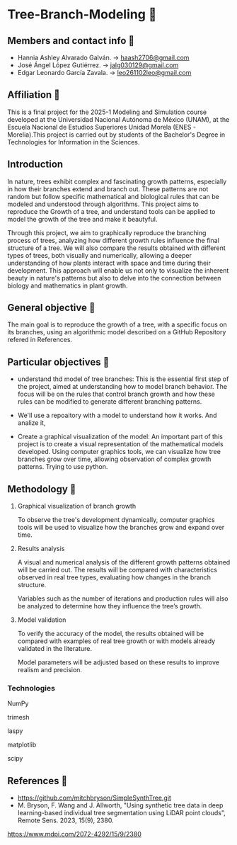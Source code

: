 # Tree-Branch-Modeling 🌳

## Members and contact info 👥

* Hannia Ashley Alvarado Galván. -> haash2706@gmail.com
* José Ángel López Gutiérrez. -> jalg030129@gmail.com
* Edgar Leonardo García Zavala. -> leo261102leo@gmail.com

## Affiliation 🏫
This is a final project for the 2025-1 Modeling and Simulation course developed at the Universidad Nacional Autónoma de México (UNAM), at the Escuela Nacional de Estudios Superiores Unidad Morela (ENES - Morelia).This project is carried out by students of the Bachelor's Degree in Technologies for Information in the Sciences.

## Introduction
In nature, trees exhibit complex and fascinating growth patterns, especially in how their branches extend and branch out. These patterns are not random but follow specific mathematical and biological rules that can be modeled and understood through algorithms. This project aims to reproduce the Growth of a tree, and understand tools can be applied to model the growth of the tree and make it beautyful.

Through this project, we aim to graphically reproduce the branching process of trees, analyzing how different growth rules influence the final structure of a tree. We will also compare the results obtained with different types of trees, both visually and numerically, allowing a deeper understanding of how plants interact with space and time during their development. This approach will enable us not only to visualize the inherent beauty in nature's patterns but also to delve into the connection between biology and mathematics in plant growth.
  
## General objective 🎯
The main goal is to reproduce the growth of a tree, with a specific focus on its branches, using an algorithmic model described on a GitHub Repository refered in References. 

## Particular objectives 🎯
* understand thd model of tree branches: This is the essential first step of the project, aimed at understanding how to model branch behavior. The focus will be on the rules that control branch growth and how these rules can be modified to generate different branching patterns.

* We'll use a repoaitory with a model to understand how it works. And analize it,

* Create a graphical visualization of the model: An important part of this project is to create a visual representation of the mathematical models developed. Using computer graphics tools, we can visualize how tree branches grow over time, allowing observation of complex growth patterns. Trying to use python.

## Methodology 🧪

1. Graphical visualization of branch growth

    To observe the tree's development dynamically, computer graphics tools will be used to visualize how the branches grow and expand over time.

   

3. Results analysis

    A visual and numerical analysis of the different growth patterns obtained will be carried out. The results will be compared with characteristics observed in real tree types, evaluating how changes in the branch structure.

    Variables such as the number of iterations and production rules will also be analyzed to determine how they influence the tree’s growth.

4. Model validation

    To verify the accuracy of the model, the results obtained will be compared with examples of real tree growth or with models already validated in the literature.

    Model parameters will be adjusted based on these results to improve realism and precision.

### Technologies
NumPy

trimesh

laspy

matplotlib

scipy


## References 📝

* https://github.com/mitchbryson/SimpleSynthTree.git
* M. Bryson, F. Wang and J. Allworth, "Using synthetic tree data in deep learning-based individual tree segmentation using LiDAR point clouds", Remote Sens. 2023, 15(9), 2380.

https://www.mdpi.com/2072-4292/15/9/2380
